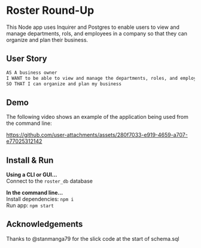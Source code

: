 # Roster Round-Up
This Node app uses Inquirer and Postgres to enable users to view and manage departments, rols, and employees in a company so that they can organize and plan their business.

## User Story
```md
AS A business owner
I WANT to be able to view and manage the departments, roles, and employees in my company
SO THAT I can organize and plan my business
```

## Demo
The following video shows an example of the application being used from the command line:

https://github.com/user-attachments/assets/280f7033-e919-4659-a707-e77025312142


## Install & Run
<b>Using a CLI or GUI...</b></br>
Connect to the `roster_db` database

<b>In the command line...</b></br>
Install dependencies: `npm i`</br>
Run app: `npm start` 


## Acknowledgements
Thanks to @stanmanga79 for the slick code at the start of schema.sql

